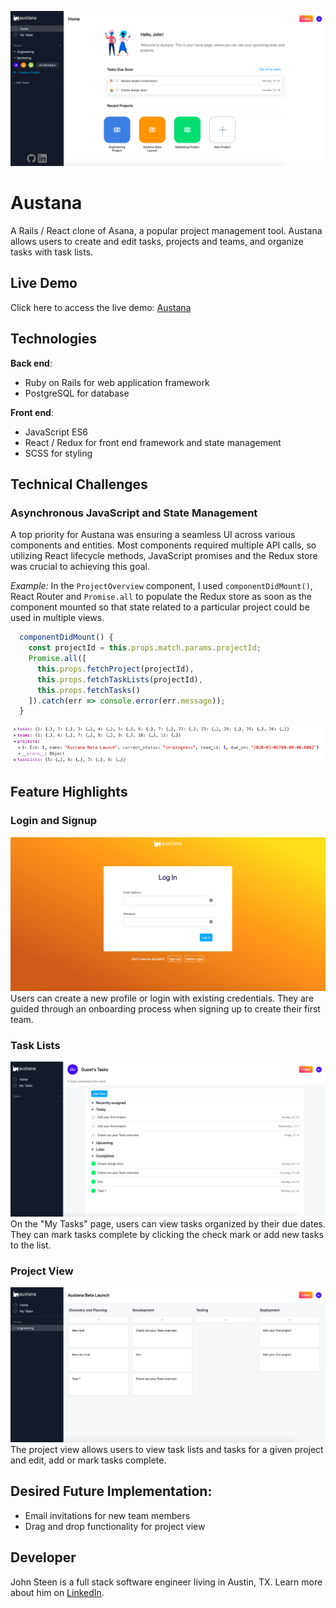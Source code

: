 
![Home Page](/app/assets/images/austana-welcome.png)

# Austana

A Rails / React clone of Asana, a popular project management tool. Austana allows
users to create and edit tasks, projects and teams, and organize tasks with task
lists.

## Live Demo

Click here to access the live demo: [Austana](https://austana.herokuapp.com)

## Technologies

**Back end**: 
* Ruby on Rails for web application framework
* PostgreSQL for database

**Front end**:
* JavaScript ES6
* React / Redux for front end framework and state management
* SCSS for styling  

## Technical Challenges  

### Asynchronous JavaScript and State Management  

A top priority for Austana was ensuring a seamless UI across various components
and entities. Most components required multiple API calls, so utilizing React
lifecycle methods, JavaScript promises and the Redux store was crucial to
achieving this goal.

*Example:* In the `ProjectOverview` component, I used `componentDidMount()`, React
Router and `Promise.all` to populate the Redux store as soon as the component mounted
so that state related to a particular project could be used in multiple views.

``` javascript
  componentDidMount() {
    const projectId = this.props.match.params.projectId;
    Promise.all([
      this.props.fetchProject(projectId),
      this.props.fetchTaskLists(projectId),
      this.props.fetchTasks()
    ]).catch(err => console.error(err.message));
  }
```  


![Redux Store](/app/assets/images/redux-store.png)


## Feature Highlights

### Login and Signup
![Login and Signup](/app/assets/images/login.png)
Users can create a new profile or login with existing credentials. They are guided
through an onboarding process when signing up to create their first team.

### Task Lists
![Task Lists](/app/assets/images/task-list.png)
On the "My Tasks" page, users can view tasks organized by their due dates. They can
mark tasks complete by clicking the check mark or add new tasks to the list.

### Project View
![Project View](/app/assets/images/project-view.png)
The project view allows users to view task lists and tasks for a given project and
edit, add or mark tasks complete.

## Desired Future Implementation:
* Email invitations for new team members
* Drag and drop functionality for project view

## Developer

John Steen is a full stack software engineer living in Austin, TX. Learn more
about him on [LinkedIn](https://www.linkedin.com/in/johnmsteen/).